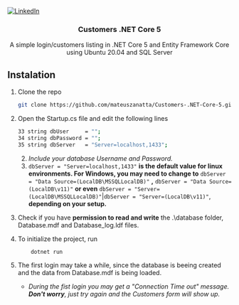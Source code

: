 [![LinkedIn][linkedin-shield]][linkedin-url]

<h3 align="center">Customers .NET Core 5</h3>
<p align="center">
    A simple login/customers listing in .NET Core 5 and Entity Framework Core using Ubuntu 20.04 and SQL Server
</p>



## Instalation
1. Clone the repo
    ```sh
    git clone https://github.com/mateuszanatta/Customers-.NET-Core-5.git
    ```
2. Open the Startup.cs file and edit the following lines
    ```sh
    33 string dbUser     = "";
    34 string dbPassword = "";
    35 string dbServer   = "Server=localhost,1433";
    ```
    2. _Include your database Username and Password._
    3. `dbServer = "Server=localhost,1433"` **is the default value for linux environments. For Windows, you may need to change to** `dbServer = "Data Source=(LocalDB\MSSQLLocalDB)"` **,** `dbServer = "Data Source=(LocalDB\v11)"` **or even** `dbServer = "Server=(LocalDB\MSSQLLocalDB)"`|`dbServer = "Server=(LocalDB\v11)"`, **depending on your setup.**

3. Check if you have **permission to read and write** the .\database folder, Database.mdf and Database_log.ldf files.

4. To initialize the project, run
    ```sh
        dotnet run
    ```

5. The first login may take a while, since the database is beeing created and the data from Database.mdf is being loaded.
    
    * _During the fist login you may get a "Connection Time out" message. **Don't worry**, just try again and the Customers form will show up._


[linkedin-shield]: https://img.shields.io/badge/-LinkedIn-black.svg?style=for-the-badge&logo=linkedin&colorB=555
[linkedin-url]: https://www.linkedin.com/in/mateuszanatta/